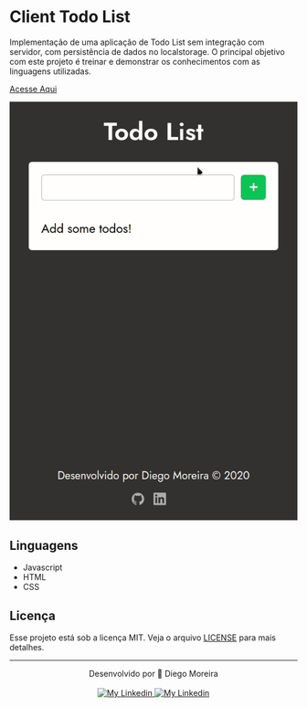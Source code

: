 # Client Todo List

Implementação de uma aplicação de Todo List sem integração com servidor, com persistência de dados no localstorage.
O principal objetivo com este projeto é treinar e demonstrar os conhecimentos com as linguagens utilizadas.

[Acesse Aqui](https://diegyohoho.github.io/client-todo-list/)

<div align="center" width="320px">

![Preview](previews/preview.gif)

</div>



## Linguagens

  - Javascript
  - HTML
  - CSS

## Licença

Esse projeto está sob a licença MIT. Veja o arquivo [LICENSE](/LICENSE) para mais detalhes.

---

<div align="center">
  <div>Desenvolvido por 🤘 Diego Moreira</div>
  <br>
  <a href="https://github.com/diegyohoho/" >
    <img alt="My Linkedin" src="https://img.shields.io/badge/-diegyohoho-%230077B5?style=social&logo=github">
  </a>
  <a href="https://www.linkedin.com/in/diegyohoho/" >
    <img alt="My Linkedin" src="https://img.shields.io/badge/-diegyohoho-%230077B5?style=social&logo=linkedin">
  </a>
</div>
